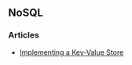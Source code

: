 ## NoSQL

### Articles
- [Implementing a Key-Value Store](http://codecapsule.com/2012/11/07/ikvs-implementing-a-key-value-store-table-of-contents/)
